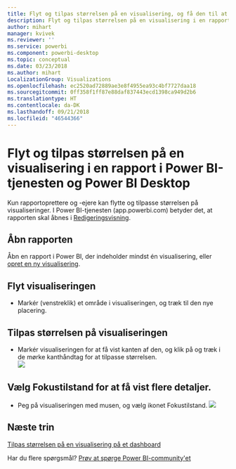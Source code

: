 ```yaml
---
title: Flyt og tilpas størrelsen på en visualisering, og få den til at skille sig ud
description: Flyt og tilpas størrelsen på en visualisering i en rapport i Power BI-tjenesten og Desktop
author: mihart
manager: kvivek
ms.reviewer: ''
ms.service: powerbi
ms.component: powerbi-desktop
ms.topic: conceptual
ms.date: 03/23/2018
ms.author: mihart
LocalizationGroup: Visualizations
ms.openlocfilehash: ec2520ad72889ae3e8f4955ea93c4bf7727daa18
ms.sourcegitcommit: 0ff358f1ff87e88daf837443ecd1398ca949d2b6
ms.translationtype: HT
ms.contentlocale: da-DK
ms.lasthandoff: 09/21/2018
ms.locfileid: "46544366"
---
```

# <a name="move-and-resize-a-visualization-in-a-report-in-power-bi-service-and-power-bi-desktop"></a>Flyt og tilpas størrelsen på en visualisering i en rapport i Power BI-tjenesten og Power BI Desktop
Kun rapportoprettere og -ejere kan flytte og tilpasse størrelsen på visualiseringer. I Power BI-tjenesten (app.powerbi.com) betyder det, at rapporten skal åbnes i [Redigeringsvisning](../consumer/end-user-reading-view.md).

## <a name="open-the-report"></a>Åbn rapporten
Åbn en rapport i Power BI, der indeholder mindst én visualisering, eller [opret en ny visualisering](power-bi-report-add-visualizations-i.md). 

## <a name="move-the-visualization"></a>Flyt visualiseringen
* Markér (venstreklik) et område i visualiseringen, og træk til den nye placering.

## <a name="resize-the-visualization"></a>Tilpas størrelsen på visualiseringen
* Markér visualiseringen for at få vist kanten af den, og klik på og træk i de mørke kanthåndtag for at tilpasse størrelsen.  
  ![](media/power-bi-visualization-move-and-resize/untitled.gif)

## <a name="select-focus-mode-to-see-more-detail"></a>Vælg Fokustilstand for at få vist flere detaljer.
* Peg på visualiseringen med musen, og vælg ikonet Fokustilstand.
  ![](media/power-bi-visualization-move-and-resize/pbi_popouticon.jpg)

## <a name="next-steps"></a>Næste trin
[Tilpas størrelsen på en visualisering på et dashboard](../service-dashboard-edit-tile.md)  

Har du flere spørgsmål? [Prøv at spørge Power BI-community'et](http://community.powerbi.com/)
